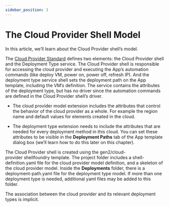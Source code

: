 ```yaml
---
sidebar_position: 3
---
```


# The Cloud Provider Shell Model

In this article, we’ll learn about the Cloud Provider shell’s model.

The [Cloud Provider Standard](https://github.com/QualiSystems/cloudshell-standards/blob/master/Documentation/cloud_provider_standard.md) defines two elements: the Cloud Provider shell and the Deployment Type service. The Cloud Provider shell is responsible for accessing the cloud provider and executing the App’s automation commands (like deploy VM, power on, power off, refresh IP). And the deployment type service shell sets the deployment path on the App template, including the VM’s definition. The service contains the attributes of the deployment type, but has no driver since the automation commands are defined in the Cloud Provider shell’s driver.

- The cloud provider model extension includes the attributes that control the behavior of the cloud provider as a whole. For example the region name and default values for elements created in the cloud.
    
- The deployment type extension needs to include the attributes that are needed for every deployment method in this cloud. You can set these attributes to be visible in the **Deployment Paths** tab of the App template dialog box (we’ll learn how to do this later on this chapter).
    

The Cloud Provider shell is created using the gen2/cloud-provider shellfoundry template. The project folder includes a shell-definition.yaml file for the cloud provider model definition, and a skeleton of the cloud provider model. Inside the **Deployments** folder, there is a deployment-path.yaml file for the deployment type model. If more than one deployment type is needed, additional yaml files may be added to this folder.

The association between the cloud provider and its relevant deployment types is implicit.